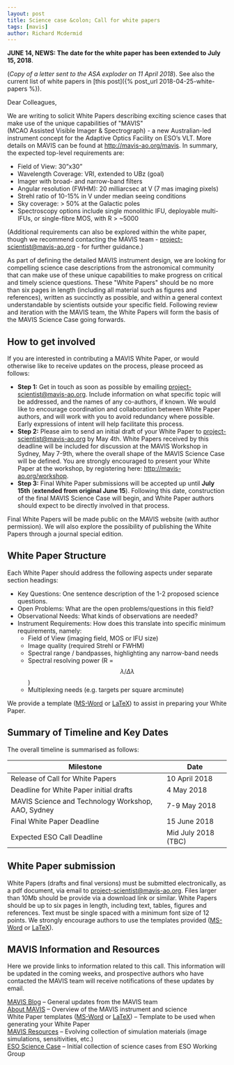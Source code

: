 ```yaml
---
layout: post
title: Science case &colon; Call for white papers
tags: [mavis]
author: Richard Mcdermid
---
```


**JUNE 14, NEWS: The date for the white paper has been extended to July 15, 2018**.

(_Copy of a letter sent to the ASA exploder on 11 April 2018_). See also the current list of white papers in [this post]({% post_url 2018-04-25-white-papers %}).

Dear Colleagues,

We are writing to solicit White Papers describing exciting science cases that make use of the unique capabilities of "MAVIS" (MCAO Assisted Visible Imager & Spectrograph) - a new Australian-led instrument concept for the Adaptive Optics Facility on ESO’s VLT. More details on MAVIS can be found at http://mavis-ao.org/mavis. In summary, the expected top-level requirements are:

-	Field of View: 30”x30” 
-	Wavelength Coverage: VRI, extended to UBz (goal)
-	Imager with broad- and narrow-band filters
-	Angular resolution (FWHM): 20 milliarcsec at V (7 mas imaging pixels)
-	Strehl ratio of 10-15% in V under median seeing conditions
-	Sky coverage: > 50% at the Galactic poles
-	Spectroscopy options include single monolithic IFU, deployable multi-IFUs, or single-fibre MOS, with R > ~5000

(Additional requirements can also be explored within the white paper, though we recommend contacting the MAVIS team - project-scientist@mavis-ao.org - for further guidance.)

As part of defining the detailed MAVIS instrument design, we are looking for compelling science case descriptions from the astronomical community that can make use of these unique capabilities to make progress on critical and timely science questions. These "White Papers" should be no more than six pages in length (including all material such as figures and references), written as succinctly as possible, and within a general context understandable by scientists outside your specific field. Following review and iteration with the MAVIS team, the White Papers will form the basis of the MAVIS Science Case going forwards.

## How to get involved
If you are interested in contributing a MAVIS White Paper, or would otherwise like to receive updates on the process, please proceed as follows:

* **Step 1:** Get in touch as soon as possible by emailing project-scientist@mavis-ao.org. Include information on what specific topic will be addressed, and the names of any co-authors, if known. We would like to encourage coordination and collaboration between White Paper authors, and will work with you to avoid redundancy where possible. Early expressions of intent will help facilitate this process.
* **Step 2:** Please aim to send an initial draft of your White Paper to project-scientist@mavis-ao.org by May 4th. White Papers received by this deadline will be included for discussion at the MAVIS Workshop in Sydney, May 7-9th, where the overall shape of the MAVIS Science Case will be defined. You are strongly encouraged to present your White Paper at the workshop, by registering here: http://mavis-ao.org/workshop. 
* **Step 3:** Final White Paper submissions will be accepted up until **July 15th** (**extended from original June 15**). Following this date, construction of the final MAVIS Science Case will begin, and White Paper authors should expect to be directly involved in that process.

Final White Papers will be made public on the MAVIS website (with author permission). We will also explore the possibility of publishing the White Papers through a journal special edition.

## White Paper Structure

Each White Paper should address the following aspects under separate section headings:
*	Key Questions: One sentence description of the 1-2 proposed science questions.
*	Open Problems: What are the open problems/questions in this field?
*	Observational Needs: What kinds of observations are needed?
*	Instrument Requirements: How does this translate into specific minimum requirements, namely:
    *	Field of View (imaging field, MOS or IFU size)
    *	Image quality (required Strehl or FWHM) 
    *	Spectral range / bandpasses, highlighting any narrow-band needs
    *	Spectral resolving power (R = $$\lambda/\Delta\lambda$$)
    *	Multiplexing needs (e.g. targets per square arcminute)

We provide a template ([MS-Word](https://docs.google.com/uc?export=download&id=1f5VJtllOnakjOM2fyIStctBZuMuHCMbQ) or  [LaTeX](https://docs.google.com/uc?export=download&id=1_e6CrCFBHRnk0ozEzOXq9faF2y0EflnV)) to assist in preparing your White Paper.

## Summary of Timeline and Key Dates

The overall timeline is summarised as follows:

| Milestone | Date |
| --- | --- | 
| Release of Call for White Papers | 10 April 2018 |
| Deadline for White Paper initial drafts | 4 May 2018 |
| MAVIS Science and Technology Workshop, AAO, Sydney | 7-9 May 2018 |
| Final White Paper Deadline  | 15 June 2018 |
| Expected ESO Call Deadline | Mid July 2018 (TBC) |

## White Paper submission

White Papers (drafts and final versions) must be submitted electronically, as a pdf document, via email to project-scientist@mavis-ao.org. Files larger than 10Mb should be provide via a download link or similar. White Papers should be up to six pages in length, including text, tables, figures and references. Text must be single spaced with a minimum font size of 12 points. We strongly encourage authors to use the templates provided ([MS-Word](https://docs.google.com/uc?export=download&id=1f5VJtllOnakjOM2fyIStctBZuMuHCMbQ) or  [LaTeX](https://docs.google.com/uc?export=download&id=1_e6CrCFBHRnk0ozEzOXq9faF2y0EflnV)).

## MAVIS Information and Resources

Here we provide links to information related to this call. This information will be updated in the coming weeks, and prospective authors who have contacted the MAVIS team will receive notifications of these updates by email.

[MAVIS Blog]({{site.baseurl}}/index.html) – General updates from the MAVIS team  
[About MAVIS]({{site.baseurl}}/mavis) – Overview of the MAVIS instrument and science  
White Paper templates ([MS-Word](https://docs.google.com/uc?export=download&id=1f5VJtllOnakjOM2fyIStctBZuMuHCMbQ) or  [LaTeX](https://docs.google.com/uc?export=download&id=1_e6CrCFBHRnk0ozEzOXq9faF2y0EflnV))  – Template to be used when generating your White Paper  
[MAVIS Resources]({{site.baseurl}}/resources) – Evolving collection of simulation materials (image simulations, sensitivities, etc.)  
[ESO Science Case](http://www.eso.org/public/about-eso/committees/stc/stc-90th/public/STC_601_Science_Cases_for_VLT_Visible_MCAO_Instrument_90th_STC_mtg_Oct_2017.pdf) – Initial collection of science cases from ESO Working Group   
